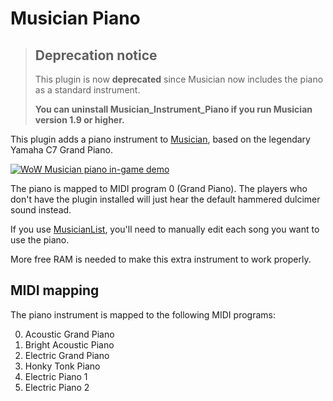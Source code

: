 Musician Piano
==============
> ## Deprecation notice
> This plugin is now **deprecated** since Musician now includes the piano as a standard instrument.
>
> **You can uninstall Musician_Instrument_Piano if you run Musician version 1.9 or higher.**

This plugin adds a piano instrument to [Musician](https://github.com/LenweSaralonde/Musician), based on the legendary Yamaha C7 Grand Piano.

[![WoW Musician piano in-game demo](https://i.ytimg.com/vi/GMM1SbUwhxg/maxresdefault.jpg)](https://youtu.be/GMM1SbUwhxg)

The piano is mapped to MIDI program 0 (Grand Piano). The players who don't have the plugin installed will just hear the default hammered dulcimer sound instead.

If you use [MusicianList](https://github.com/LenweSaralonde/MusicianList), you'll need to manually edit each song you want to use the piano.

More free RAM is needed to make this extra instrument to work properly.

MIDI mapping
------------
The piano instrument is mapped to the following MIDI programs:

0. Acoustic Grand Piano
1. Bright Acoustic Piano
2. Electric Grand Piano
3. Honky Tonk Piano
4. Electric Piano 1
5. Electric Piano 2
